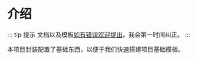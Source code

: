 # 介绍

::: tip 提示
文档以及模板[如有错误欢迎提出](https://github.com/mankeung/mk-vue/issues)，我会第一时间纠正。
:::

本项目封装配置了基础东西，以便于我们快速搭建项目基础模板。